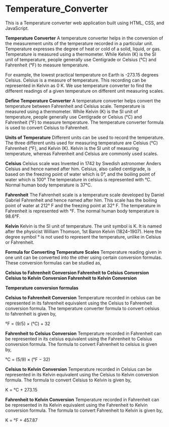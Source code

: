# Temperature_Converter
This is a Temperature converter web application built using HTML, CSS, and JavaScript.


**Temperature Converter**
A temperature converter helps in the conversion of the measurement units of the temperature recorded in a particular unit. Temperature expresses the degree of heat or cold of a solid, liquid, or gas. Temperature is measured using a thermometer. While Kelvin (K) is the SI unit of temperature, people generally use Centigrade or Celsius (°C) and Fahrenheit (°F) to measure temperature.

For example, the lowest practical temperature on Earth is -273.15 degrees Celsius. Celsius is a measure of temperature. This recording can be represented in Kelvin as 0 K. We use temperature converter to find the different readings of a given temperature on different unit measuring scales.

**Define Temperature Converter**
A temperature converter helps convert the temperature between Fahrenheit and Celsius scale. Temperature is measured using a thermometer. While Kelvin (K) is the SI unit of temperature, people generally use Centigrade or Celsius (°C) and Fahrenheit (°F) to measure temperature. The temperature converter formula is used to convert Celsius to Fahrenheit.

**Units of Temperature**
Different units can be used to record the temperature. The three different units used for measuring temperature are Celsius (°C) Fahrenheit (°F),  and Kelvin (K).  Kelvin is the SI unit of measuring temperature, whereas Fahrenheit and Celsius are commonly used scales.

**Celsius**
Celsius scale was Invented in 1742 by Swedish astronomer Anders Celsius and hence named after him. Celsius, also called centigrade, is based on the freezing point of water which is 0°, and the boiling point of water which is 100° The temperature in celsius is represented with °C. Normal human body temperature is 37°C.



**Fahrenheit**
The Fahrenheit scale is a temperature scale developed by Daniel Gabriel Fahrenheit and hence named after him. This scale has the boiling point of water at 212° F and the freezing point at 32° F. The temperature in Fahrenheit is represented with °F. The normal human body temperature is 98.6°F.



**Kelvin**
Kelvin is the SI unit of temperature. The unit symbol is K. It is named after the physicist William Thomson, 1st Baron Kelvin (1824–1907). Here the degree symbol ° is not used to represent the temperature, unlike in Celsius or Fahrenheit.



**Formula for Converting Temperature Scales**
Temperature reading given in one unit can be converted into the other using certain conversion formulas. These conversion formulas can be studied as,

**Celsius to Fahrenheit Conversion
Fahrenheit to Celsius Conversion
Celsius to Kelvin Conversion
Fahrenheit to Kelvin Conversion**

**Temperature conversion formulas**

**Celsius to Fahrenheit Conversion**
Temperature recorded in celsius can be represented in its fahrenheit equivalent using the Celsius to Fahrenheit conversion formula. The temperature converter formula to convert celsius to fahrenheit is given by, 

°F = (9/5) × (°C) + 32



**Fahrenheit to Celsius Conversion**
Temperature recorded in Fahrenheit can be represented in its celsius equivalent using the Fahrenheit to Celsius conversion formula. The formula to convert Fahrenheit to celsius is given by,

°C = (5/9) × (°F − 32)


**Celsius to Kelvin Conversion**
Temperature recorded in Celsius can be represented in its Kelvin equivalent using the Celsius to Kelvin conversion formula. The formula to convert Celsius to Kelvin is given by,

K = °C + 273.15


**Fahrenheit to Kelvin Conversion**
Temperature recorded in Fahrenheit can be represented in its Kelvin equivalent using the Fahrenheit to Kelvin conversion formula. The formula to convert Fahrenheit to Kelvin is given by, 

K = °F + 457.87

